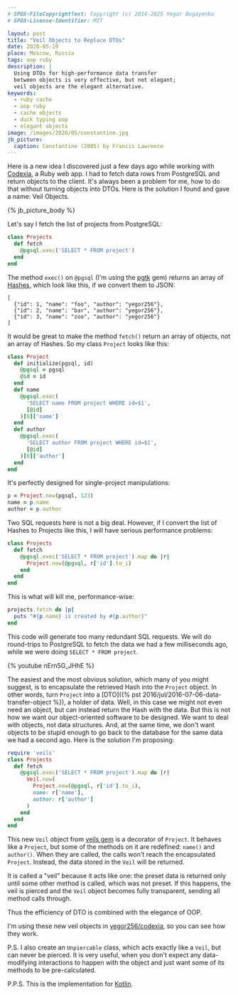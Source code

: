 ```yaml
---
# SPDX-FileCopyrightText: Copyright (c) 2014-2025 Yegor Bugayenko
# SPDX-License-Identifier: MIT

layout: post
title: "Veil Objects to Replace DTOs"
date: 2020-05-19
place: Moscow, Russia
tags: oop ruby
description: |
  Using DTOs for high-performance data transfer
  between objects is very effective, but not elegant;
  veil objects are the elegant alternative.
keywords:
  - ruby cache
  - oop ruby
  - cache objects
  - duck typing oop
  - elegant objects
image: /images/2020/05/constantine.jpg
jb_picture:
  caption: Constantine (2005) by Francis Lawrence
---
```


Here is a new idea I discovered just a few days ago while working
with [Codexia](https://github.com/yegor256/codexia),
a Ruby web app. I had to fetch data rows from PostgreSQL and return
objects to the client. It's always been a problem for me, how to do that
without turning objects into DTOs. Here is the solution I found and gave
a name: Veil Objects.

<!--more-->

{% jb_picture_body %}

Let's say I fetch the list of projects from PostgreSQL:

```ruby
class Projects
  def fetch
    @pgsql.exec('SELECT * FROM project')
  end
end
```

The method `exec()` on `@pgsql` (I'm using the [pgtk](https://rubygems.org/gems/pgtk) gem)
returns an array of [Hashes](https://ruby-doc.org/core-2.7.0/Hash.html),
which look like this, if we convert them to JSON:

```text
[
  {"id": 1, "name": "foo", "author": "yegor256"},
  {"id": 2, "name": "bar", "author": "yegor256"},
  {"id": 3, "name": "zoo", "author": "yegor256"}
]
```

It would be great to make the method `fetch()` return an array
of objects, not an array of Hashes. So my class `Project` looks like this:

```ruby
class Project
  def initialize(pgsql, id)
    @pgsql = pgsql
    @id = id
  end
  def name
    @pgsql.exec(
      'SELECT name FROM project WHERE id=$1',
      [@id]
    )[0]['name']
  end
  def author
    @pgsql.exec(
      'SELECT author FROM project WHERE id=$1',
      [@id]
    )[0]['author']
  end
end
```

It's perfectly designed for single-project manipulations:

```ruby
p = Project.new(pgsql, 123)
name = p.name
author = p.author
```

Two SQL requests here is not a big deal. However, if I convert
the list of Hashes to Projects like this, I will have serious
performance problems:

```ruby
class Projects
  def fetch
    @pgsql.exec('SELECT * FROM project').map do |r|
      Project.new(@pgsql, r['id'].to_i)
    end
  end
end
```

This is what will kill me, performance-wise:

```ruby
projects.fetch do |p|
  puts "#{p.name} is created by #{p.author}"
end
```

This code will generate too many redundant SQL requests. We will do round-trips
to PostgreSQL to fetch the data we had a few milliseconds ago, while
we were doing `SELECT * FROM project`.

{% youtube nErn5G_JHhE %}

The easiest and the most obvious solution, which many of you might suggest,
is to encapsulate the retrieved Hash into the `Project` object. In other
words, turn `Project` into a [DTO]({% pst 2016/jul/2016-07-06-data-transfer-object %}),
a holder of data. Well, in this case we might
not even need an object, but can instead return the Hash with the data. But
this is not how we want our object-oriented software to be designed. We want
to deal with objects, not data structures. And, at the same time, we don't want objects to
be stupid enough to go back to the database for the same data we had
a second ago. Here is the solution I'm proposing:

```ruby
require 'veils'
class Projects
  def fetch
    @pgsql.exec('SELECT * FROM project').map do |r|
      Veil.new(
        Project.new(@pgsql, r['id'].to_i),
        name: r['name'],
        author: r['author']
      )
    end
  end
end
```

This new `Veil` object from [veils gem](https://rubygems.org/gems/veils)
is a decorator of `Project`. It behaves like
a `Project`, but some of the methods on it are redefined: `name()` and `author()`.
When they are called, the calls won't reach the encapsulated `Project`.
Instead, the data stored in the `Veil` will be returned.

It is called a "veil" because it acts like one: the preset data is
returned only until some other method is called, which was not preset.
If this happens, the veil is pierced and the `Veil` object becomes fully
transparent, sending all method calls through.

Thus the efficiency of DTO is combined with the elegance of OOP.

I'm using these new veil objects in
[yegor256/codexia](https://github.com/yegor256/codexia),
so you can see how they work.

P.S. I also create an `Unpiercable` class, which acts exactly like a `Veil`,
but can never be pierced. It is very useful, when you don't expect any
data-modifying interactions to happen with the object and just want some
of its methods to be pre-calculated.

P.P.S. This is the implementation for
[Kotlin](https://github.com/binkley/kotlin-veil).
